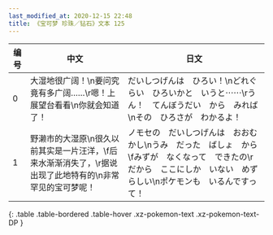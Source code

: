 ```yaml
---
last_modified_at: 2020-12-15 22:48
title: 《宝可梦 珍珠／钻石》文本 125
---
```

| 编号 | 中文 | 日文 |
| ---- | ---- | ---- |
| 0 | 大湿地很广阔！\n要问究竟有多广阔……\r嗯！上展望台看看\n你就会知道了！ | だいしつげんは　ひろい！\nどれぐらい　ひろいかと　いうと⋯⋯\rうん！　てんぼうだい　から　みれば\nその　ひろさが　わかるよ！ |
| 1 | 野濑市的大湿原\n很久以前其实是一片汪洋，\f后来水渐渐消失了，\r据说出现了此地特有的\n非常罕见的宝可梦呢！ | ノモセの　だいしつげんは　おおむかし\nうみ　だった　ばしょ　から\fみずが　なくなって　できたの\rだから　ここにしか　いない　めずらしい\nポケモンも　いるんですって！ |
{: .table .table-bordered .table-hover .xz-pokemon-text .xz-pokemon-text-DP }